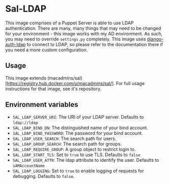 # Sal-LDAP

This image comprises of a Puppet Server is able to use LDAP authentication. There are many, many things that may need to be changed for your environment - this image works with my AD environment. As such, you may need to override ``settings.py`` completely. This image uses [django-auth-ldap](https://pythonhosted.org/django-auth-ldap/index.html_) to connect to LDAP, so please refer to the documentation there if you need a more custom configuration.

## Usage

This image extends (macadmins/sal)[https://registry.hub.docker.com/u/macadmins/sal/]. For full usage instructions for that image, see it's repository.

## Environment variables

* ``SAL_LDAP_SERVER_URI``: The URI of your LDAP server. Defaults to ``ldap://ldap``
* ``SAL_LDAP_BIND_DN``: The distinguished name of your bind account.
* ``SAL_LDAP_BIND_PASSWORD``: The password for your bind account.
* ``SAL_LDAP_USER_SEARCH``: The search path for users.
* ``SAL_LDAP_GROUP_SEARCH``: The search path for groups.
* ``SAL_LDAP_REQUIRE_GROUP``: A group object to restrict login to.
* ``SAL_LDAP_START_TLS``: Set to ``true`` to use TLS. Defaults to ``false``
* ``SAL_LDAP_USER_ATTR``: The ldap attribute to identify the user. Defaults to ``sAMAccountName``
* ``SAL_LDAP_LOGGING``: Set to ``true`` to enable logging of requests for debugging. Defaults to ``false``.

